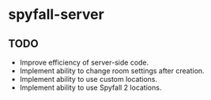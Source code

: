 # spyfall-server

## TODO
- Improve efficiency of server-side code.
- Implement ability to change room settings after creation.
- Implement ability to use custom locations.
- Implement ability to use Spyfall 2 locations.
